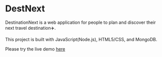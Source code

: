 # DestNext

DestinationNext is a web application for people to plan and discover their next travel destination✈️.

This project is built with JavaScript(Node.js), HTML5/CSS, and MongoDB.

Please try the live demo [here](https://enchanting-pea-coat-eel.cyclic.app/)
